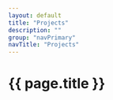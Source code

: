 ```yaml
---
layout: default
title: "Projects"
description: ""
group: "navPrimary"
navTitle: "Projects"
---
```


# {{ page.title }}
